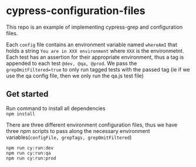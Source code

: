 # cypress-configuration-files
This repo is an example of implementing cypress-grep and configuration files. 

Each `config` file contains an environment variable named `whereAmI` that holds a string `You are in XXX environment` where `XXX` is the environmetnt. Each test has an assertion for their appropriate environment, thus a tag is appended to each test `@dev, @qa, @prod`. We pass the `grepOmitFiltered=true` to only run tagged tests with the passed tag (ie if we use the qa config file, then we only run the qa.js test file)

## Get started
Run command to install all dependencies\
`npm install`

There are three different environment configuration files, thus we have three npm scripts to pass along the necessary environment variables(`configFile, grepTags, grepOmitFiltered`)

`npm run cy:run:dev`\
`npm run cy:run:qa`\
`npm run cy:run:prod`